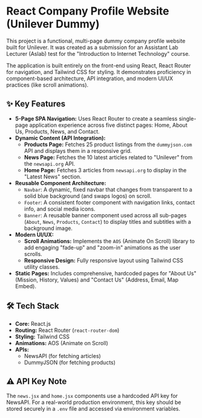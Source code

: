 # React Company Profile Website (Unilever Dummy)

This project is a functional, multi-page dummy company profile website built for Unilever. It was created as a submission for an Assistant Lab Lecturer (Aslab) test for the "Introduction to Internet Technology" course.

The application is built entirely on the front-end using React, React Router for navigation, and Tailwind CSS for styling. It demonstrates proficiency in component-based architecture, API integration, and modern UI/UX practices (like scroll animations).

## ✨ Key Features

* **5-Page SPA Navigation:** Uses React Router to create a seamless single-page application experience across five distinct pages: Home, About Us, Products, News, and Contact.
* **Dynamic Content (API Integration):**
    * **Products Page:** Fetches 25 product listings from the `dummyjson.com` API and displays them in a responsive grid.
    * **News Page:** Fetches the 10 latest articles related to "Unilever" from the `newsapi.org` API.
    * **Home Page:** Fetches 3 articles from `newsapi.org` to display in the "Latest News" section.
* **Reusable Component Architecture:**
    * `Navbar`: A dynamic, fixed navbar that changes from transparent to a solid blue background (and swaps logos) on scroll.
    * `Footer`: A consistent footer component with navigation links, contact info, and social media icons.
    * `Banner`: A reusable banner component used across all sub-pages (`About`, `News`, `Products`, `Contact`) to display titles and subtitles with a background image.
* **Modern UI/UX:**
    * **Scroll Animations:** Implements the `AOS` (Animate On Scroll) library to add engaging "fade-up" and "zoom-in" animations as the user scrolls.
    * **Responsive Design:** Fully responsive layout using Tailwind CSS utility classes.
* **Static Pages:** Includes comprehensive, hardcoded pages for "About Us" (Mission, History, Values) and "Contact Us" (Address, Email, Map Embed).

## 🛠️ Tech Stack

* **Core:** React.js
* **Routing:** React Router (`react-router-dom`)
* **Styling:** Tailwind CSS
* **Animations:** AOS (Animate on Scroll)
* **APIs:**
    * NewsAPI (for fetching articles)
    * DummyJSON (for fetching products)

## ⚠️ API Key Note

The `news.jsx` and `home.jsx` components use a hardcoded API key for NewsAPI. For a real-world production environment, this key should be stored securely in a `.env` file and accessed via environment variables.
